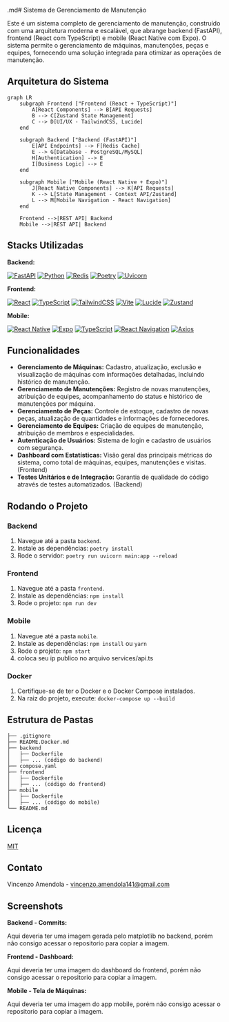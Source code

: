 .md# Sistema de Gerenciamento de Manutenção

Este é um sistema completo de gerenciamento de manutenção, construído com uma arquitetura moderna e escalável, que abrange backend (FastAPI), frontend (React com TypeScript) e mobile (React Native com Expo). O sistema permite o gerenciamento de máquinas, manutenções, peças e equipes, fornecendo uma solução integrada para otimizar as operações de manutenção.

## Arquitetura do Sistema

```mermaid
graph LR
    subgraph Frontend ["Frontend (React + TypeScript)"]
        A[React Components] --> B[API Requests]
        B --> C[Zustand State Management]
        C --> D[UI/UX - TailwindCSS, Lucide]
    end
    
    subgraph Backend ["Backend (FastAPI)"]
        E[API Endpoints] --> F[Redis Cache]
        E --> G[Database - PostgreSQL/MySQL]
        H[Authentication] --> E
        I[Business Logic] --> E
    end

    subgraph Mobile ["Mobile (React Native + Expo)"]
        J[React Native Components] --> K[API Requests]
        K --> L[State Management - Context API/Zustand]
        L --> M[Mobile Navigation - React Navigation]
    end

    Frontend -->|REST API| Backend
    Mobile -->|REST API| Backend

```

## Stacks Utilizadas

**Backend:**

[![FastAPI](https://img.shields.io/badge/FastAPI-009688?style=for-the-badge&logo=fastapi&logoColor=white)](https://fastapi.tiangolo.com/)
[![Python](https://img.shields.io/badge/Python-3776AB?style=for-the-badge&logo=python&logoColor=white)](https://www.python.org/)
[![Redis](https://img.shields.io/badge/Redis-DC382D?style=for-the-badge&logo=redis&logoColor=white)](https://redis.io/)
[![Poetry](https://img.shields.io/badge/Poetry-60A5FA?style=for-the-badge&logo=poetry&logoColor=white)](https://python-poetry.org/)
[![Uvicorn](https://img.shields.io/badge/Uvicorn-2196F3?style=for-the-badge&logo=uvicorn&logoColor=white)](https://www.uvicorn.org/)

**Frontend:**

[![React](https://img.shields.io/badge/React-20232A?style=for-the-badge&logo=react&logoColor=61DAFB)](https://reactjs.org/)
[![TypeScript](https://img.shields.io/badge/TypeScript-007ACC?style=for-the-badge&logo=typescript&logoColor=white)](https://www.typescriptlang.org/)
[![TailwindCSS](https://img.shields.io/badge/Tailwind_CSS-38B2AC?style=for-the-badge&logo=tailwind-css&logoColor=white)](https://tailwindcss.com/)
[![Vite](https://img.shields.io/badge/Vite-646CFF?style=for-the-badge&logo=vite&logoColor=white)](https://vitejs.dev/)
[![Lucide](https://img.shields.io/badge/Lucide-FF8BA7?style=for-the-badge&logo=lucide&logoColor=white)](https://lucide.dev/)
[![Zustand](https://img.shields.io/badge/Zustand-FF4785?style=for-the-badge&logo=zustand&logoColor=white)](https://zustand-demo.pmnd.rs/)

**Mobile:**

[![React Native](https://img.shields.io/badge/React_Native-20232A?style=for-the-badge&logo=react&logoColor=61DAFB)](https://reactnative.dev/)
[![Expo](https://img.shields.io/badge/Expo-000020?style=for-the-badge&logo=expo&logoColor=white)](https://expo.dev/)
[![TypeScript](https://img.shields.io/badge/TypeScript-007ACC?style=for-the-badge&logo=typescript&logoColor=white)](https://www.typescriptlang.org/)
[![React Navigation](https://img.shields.io/badge/React_Navigation-009688?style=for-the-badge&logo=react&logoColor=61DAFB)](https://reactnavigation.org/)
[![Axios](https://img.shields.io/badge/Axios-5A29E4?style=for-the-badge&logo=axios&logoColor=white)](https://axios-http.com/)


## Funcionalidades

* **Gerenciamento de Máquinas:** Cadastro, atualização, exclusão e visualização de máquinas com informações detalhadas, incluindo histórico de manutenção.
* **Gerenciamento de Manutenções:** Registro de novas manutenções, atribuição de equipes, acompanhamento do status e histórico de manutenções por máquina.
* **Gerenciamento de Peças:** Controle de estoque, cadastro de novas peças, atualização de quantidades e informações de fornecedores.
* **Gerenciamento de Equipes:** Criação de equipes de manutenção, atribuição de membros e especialidades.
* **Autenticação de Usuários:** Sistema de login e cadastro de usuários com segurança.
* **Dashboard com Estatísticas:** Visão geral das principais métricas do sistema, como total de máquinas, equipes, manutenções e visitas. (Frontend)
* **Testes Unitários e de Integração:** Garantia de qualidade do código através de testes automatizados. (Backend)

## Rodando o Projeto

### Backend

1. Navegue até a pasta `backend`.
2. Instale as dependências: `poetry install`
3. Rode o servidor: `poetry run uvicorn main:app --reload`

### Frontend

1. Navegue até a pasta `frontend`.
2. Instale as dependências: `npm install`
3. Rode o projeto: `npm run dev`

### Mobile

1. Navegue até a pasta `mobile`.
2. Instale as dependências: `npm install` ou `yarn`
3. Rode o projeto: `npm start`
4. coloca seu ip publico no arquivo services/api.ts

### Docker

1. Certifique-se de ter o Docker e o Docker Compose instalados.
2. Na raiz do projeto, execute: `docker-compose up --build`
   
## Estrutura de Pastas

```
├── .gitignore
├── README.Docker.md
├── backend
│   ├── Dockerfile
│   ├── ... (código do backend)
├── compose.yaml
├── frontend
│   ├── Dockerfile
│   ├── ... (código do frontend)
├── mobile
│   ├── Dockerfile
│   ├── ... (código do mobile)
└── README.md
```

## Licença

[MIT](LICENSE)

## Contato

Vincenzo Amendola - vincenzo.amendola141@gmail.com


## Screenshots


**Backend - Commits:**

Aqui deveria ter uma imagem gerada pelo matplotlib no backend, porém não consigo acessar o repositorio para copiar a imagem.

**Frontend - Dashboard:**

Aqui deveria ter uma imagem do dashboard do frontend, porém não consigo acessar o repositorio para copiar a imagem.

**Mobile - Tela de Máquinas:**

Aqui deveria ter uma imagem do app mobile, porém não consigo acessar o repositorio para copiar a imagem.
